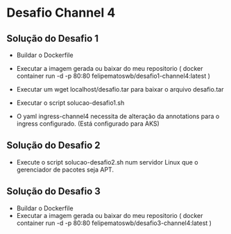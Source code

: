 # Desafio Channel 4

## Solução do Desafio 1

- Buildar o Dockerfile

- Executar a imagem gerada ou baixar do meu repositorio ( docker container run -d -p 80:80 felipematoswb/desafio1-channel4:latest )

- Executar um wget localhost/desafio.tar para baixar o arquivo desafio.tar

- Executar o script solucao-desafio1.sh

- O yaml ingress-channel4 necessita de alteração da annotations para o ingress configurado. (Está configurado para AKS)

## Solução do Desafio 2

- Execute o script solucao-desafio2.sh num servidor Linux que o gerenciador de pacotes seja APT.

## Solução do Desafio 3

- Buildar o Dockerfile
- Executar a imagem gerada ou baixar do meu repositorio ( docker container run -d -p 80:80 felipematoswb/desafio3-channel4:latest )

